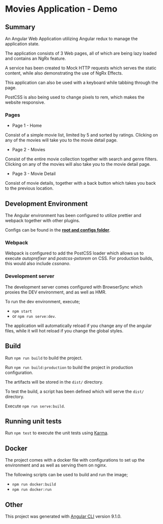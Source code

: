 # Movies Application - Demo

## Summary

An Angular Web Application utilizing Angular redux to manage the application state.

The application consists of 3 Web pages, all of which are being lazy loaded and contains an NgRx feature.

A service has been created to Mock HTTP requests which serves the static content, while also demonstrating the use
of NgRx Effects.

This application can also be used with a keyboard while tabbing through the page.

PostCSS is also being used to change pixels to rem, which makes the website responsive.

### Pages

- Page 1 - Home

Consist of a simple movie list, limited by 5 and sorted by ratings. Clicking on any
of the movies will take you to the movie detail page.

- Page 2 - Movies

Consist of the entire movie collection together with search and genre filters. Clicking on any
of the movies will also take you to the movie detail page.

- Page 3 - Movie Detail

Consist of movie details, together with a back button which takes you back to the previous location.

## Development Environment

The Angular environment has been configured to utilize prettier and webpack together with other plugins.

Configs can be found in the <u>**root and configs folder**</u>.

### Webpack

Webpack is configured to add the PostCSS loader which allows us to execute _autoprefixer_ and _postcss-pxtorem_
on CSS. For production builds, this would also include _cssnano_.

### Development server

The development server comes configured with BrowserSync which proxies the DEV environment, and as well as HMR.

To run the dev environment, execute;

- `npm start`
- or `npm run serve:dev`.

The application will automatically reload if you change any of the angular files, while it will hot reload if you change the
global styles.

## Build

Run `npm run build` to build the project.

Run `npm run build:production` to build the project in production configuration.

The artifacts will be stored in the `dist/` directory.

To test the build, a script has been defined which will serve the `dist/` directory.

Execute `npm run serve:build`.

## Running unit tests

Run `npm test` to execute the unit tests using [Karma](https://karma-runner.github.io).

## Docker

The project comes with a docker file with configurations to set up the environment and as
well as serving them on nginx.

The following scripts can be used to build and run the image;

- `npm run docker:build`
- `npm run docker:run`

## Other

This project was generated with [Angular CLI](https://github.com/angular/angular-cli) version 9.1.0.
